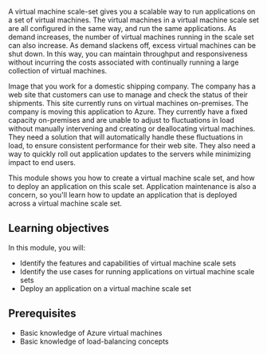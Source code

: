 
A virtual machine scale-set gives you a scalable way to run applications on a set of virtual machines. The virtual machines in a virtual machine scale set are all configured in the same way, and run the same applications. As demand increases, the number of virtual machines running in the scale set can also increase. As demand slackens off, excess virtual machines can be shut down. In this way, you can maintain throughput and responsiveness without incurring the costs associated with continually running a large collection of virtual machines.

Image that you work for a domestic shipping company. The company has a web site that customers can use to manage and check the status of their shipments. This site currently runs on virtual machines on-premises. The company is moving this application to Azure. They currently have a fixed capacity on-premises and are unable to adjust to fluctuations in load without manually intervening and creating or deallocating virtual machines. They need a solution that will automatically handle these fluctuations in load, to ensure consistent performance for their web site. They also need a way to quickly roll out application updates to the servers while minimizing impact to end users.

This module shows you how to create a virtual machine scale set, and how to deploy an application on this scale set. Application maintenance is also a concern, so you'll learn how to update an application that is deployed across a virtual machine scale set.

## Learning objectives

In this module, you will:

- Identify the features and capabilities of virtual machine scale sets
- Identify the use cases for running applications on virtual machine scale sets
- Deploy an application on a virtual machine scale set

## Prerequisites

- Basic knowledge of Azure virtual machines
- Basic knowledge of load-balancing concepts
  